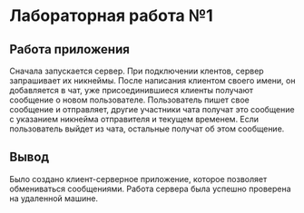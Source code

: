 # Лабораторная работа №1
## Работа приложения
Сначала запускается сервер. При подключении клентов, сервер запрашивает их никнеймы. После написания клиентом своего имени, он добавляется в чат, уже присоединившиеся клиенты получают сообщение о новом пользователе. Пользователь пишет свое сообщение и отправляет, другие участники чата получат это сообщение с указанием никнейма отправителя и текущем временем. Если пользователь выйдет из чата, остальные получат об этом сообщение.
## Вывод
Было создано клиент-серверное приложение, которое позволяет обмениваться сообщениями. Работа сервера была успешно проверена на удаленной машине. 
